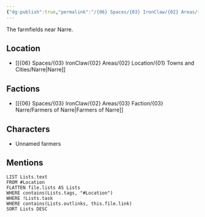 ```yaml
---
{"dg-publish":true,"permalink":"/{06} Spaces/{03} IronClaw/{02} Areas/{02} Location/{01} Towns and Cities/{01} Landmarks/{02} Narre/Narre's Farmfields/","title":"Narre's Farmfields"}
---
```



The farmfields near Narre.

## Location

- [[{06} Spaces/{03} IronClaw/{02} Areas/{02} Location/{01} Towns and Cities/Narre\|Narre]]

## Factions

- [[{06} Spaces/{03} IronClaw/{02} Areas/{03} Faction/{03} Narre/Farmers of Narre\|Farmers of Narre]]

## Characters

- Unnamed farmers

## Mentions

```dataview
LIST Lists.text
FROM #Location
FLATTEN file.lists AS Lists
WHERE contains(Lists.tags, "#Location")
WHERE !Lists.task
WHERE contains(Lists.outlinks, this.file.link)
SORT Lists DESC
```
